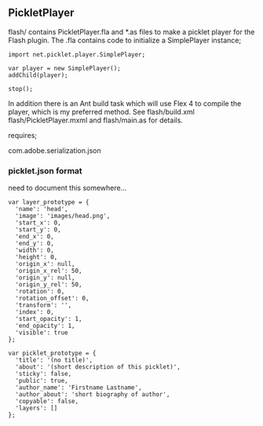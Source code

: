 ## PickletPlayer

flash/ contains PickletPlayer.fla and *.as files to make a picklet player for the Flash plugin. The .fla contains code to initialize a SimplePlayer instance;

    import net.picklet.player.SimplePlayer;

    var player = new SimplePlayer();
    addChild(player);

    stop();

In addition there is an Ant build task which will use Flex 4 to compile the player, which is my preferred method. See flash/build.xml flash/PickletPlayer.mxml and flash/main.as for details.

requires;

com.adobe.serialization.json

### picklet.json format

need to document this somewhere...

    var layer_prototype = {
      'name': 'head',
      'image': 'images/head.png',
      'start_x': 0,
      'start_y': 0,
      'end_x': 0,
      'end_y': 0,
      'width': 0,
      'height': 0,
      'origin_x': null,
      'origin_x_rel': 50,
      'origin_y': null,
      'origin_y_rel': 50,
      'rotation': 0,
      'rotation_offset': 0,
      'transform': '',
      'index': 0,
      'start_opacity': 1,
      'end_opacity': 1,
      'visible': true
    };

    var picklet_prototype = {
      'title': '(no title)',
      'about': '(short description of this picklet)',
      'sticky': false,
      'public': true,
      'author_name': 'Firstname Lastname',
      'author_about': 'short biography of author',
      'copyable': false,
      'layers': []
    };
